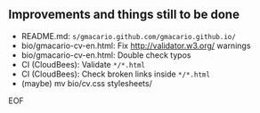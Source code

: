 Improvements and things still to be done
----------------------------------------

* README.md: `s/gmacario.github.com/gmacario.github.io/`
* bio/gmacario-cv-en.html: Fix http://validator.w3.org/ warnings
* bio/gmacario-cv-en.html: Double check typos
* CI (CloudBees): Validate `*/*.html`
* CI (CloudBees): Check broken links inside `*/*.html`
* (maybe) mv bio/cv.css stylesheets/

EOF
